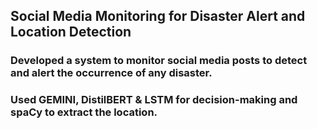## Social Media Monitoring for Disaster Alert and Location Detection
### Developed a system to monitor social media posts to detect and alert the occurrence of any disaster.
### Used GEMINI, DistilBERT & LSTM for decision-making and spaCy to extract the location.
